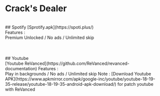 # Crack's Dealer
<br>
## Spotify 
[Sprotify.apk](https://spoti.plus/)
<br>
Features :
<br>
Premium Unlocked / No ads / Unlimited skip 
<br></br><br></br>
## Youtube
<br>
[Youtube ReVanced](https://github.com/ReVanced/revanced-documentation)
Features :
<br>
Play in backgrounds / No ads / Unlimited skip 
Note : [Download Youtube APK](https://www.apkmirror.com/apk/google-inc/youtube/youtube-18-19-35-release/youtube-18-19-35-android-apk-download/) for patch youtube with ReVanced 
